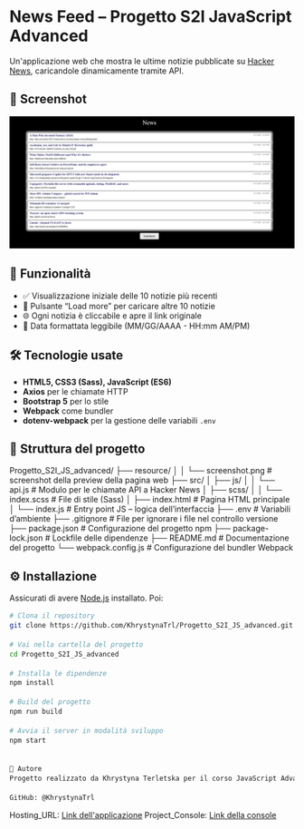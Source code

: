 # News Feed – Progetto S2I JavaScript Advanced

Un'applicazione web che mostra le ultime notizie pubblicate su [Hacker News](https://github.com/HackerNews/API), caricandole dinamicamente tramite API.

## 📸 Screenshot

![Screenshot](/resource/screenshot_pagina_news.png)

## 🚀 Funzionalità

- ✅ Visualizzazione iniziale delle 10 notizie più recenti
- 🔁 Pulsante “Load more” per caricare altre 10 notizie
- 🌐 Ogni notizia è cliccabile e apre il link originale
- 📅 Data formattata leggibile (MM/GG/AAAA - HH:mm AM/PM)

## 🛠️ Tecnologie usate

- **HTML5, CSS3 (Sass), JavaScript (ES6)**
- **Axios** per le chiamate HTTP
- **Bootstrap 5** per lo stile
- **Webpack** come bundler
- **dotenv-webpack** per la gestione delle variabili `.env`

## 📁 Struttura del progetto

Progetto_S2I_JS_advanced/
├── resource/
│ │ └── screenshot.png # screenshot della preview della pagina web
├── src/
│ ├── js/
│ │ └── api.js # Modulo per le chiamate API a Hacker News
│ ├── scss/
│ │ └── index.scss # File di stile (Sass)
│ ├── index.html # Pagina HTML principale
│ └── index.js # Entry point JS – logica dell’interfaccia
├── .env # Variabili d’ambiente
├── .gitignore # File per ignorare i file nel controllo versione
├── package.json # Configurazione del progetto npm
├── package-lock.json # Lockfile delle dipendenze
├── README.md # Documentazione del progetto
└── webpack.config.js # Configurazione del bundler Webpack

## ⚙️ Installazione

Assicurati di avere [Node.js](https://nodejs.org/) installato. Poi:

```bash
# Clona il repository
git clone https://github.com/KhrystynaTrl/Progetto_S2I_JS_advanced.git

# Vai nella cartella del progetto
cd Progetto_S2I_JS_advanced

# Installa le dipendenze
npm install

# Build del progetto
npm run build

# Avvia il server in modalità sviluppo
npm start


👤 Autore
Progetto realizzato da Khrystyna Terletska per il corso JavaScript Advanced.

GitHub: @KhrystynaTrl
```

Hosting_URL: [Link dell'applicazione](https://project-news-page.web.app)
Project_Console: [Link della console](https://console.firebase.google.com/project/project-news-page/overview)
